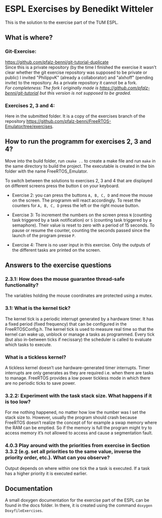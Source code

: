 # ESPL Exercises by Benedikt Witteler

This is the solution to the exercise part of the TUM ESPL.

## What is where?

### Git-Exercise:
<https://github.com/pfalz-benni/git-tutorial-duplicate>  
Since this is a private repository (by the time I finished the exercise it wasn't clear whether the git exercise repository was supposed to be private or public) I invited "PhilippvK" (already a collaborator) and "alxhoff" (pending invite) to the repository. As a private repository it cannot be a fork.  
*For completeness: The fork I originally made is <https://github.com/pfalz-benni/git-tutorial> but this version is not supposed to be graded.*

### Exercises 2, 3 and 4:
Here in the submitted folder. It is a copy of the exercises branch of the repository <https://github.com/pfalz-benni/FreeRTOS-Emulator/tree/exercises>.

## How to run the programm for exercises 2, 3 and 4?
Move into the build folder, run `cmake ..` to create a make file and run `make` in the same directory to build the project. The executable is created in the bin folder with the name FreeRTOS_Emulator.  

To switch between the solutions to exercises 2, 3 and 4 that are displayed on different screens press the button `E` on your keyboard.  

- Exercise 2: you can press the buttons `A, B, C, D` and move the mouse on the screen. The programm will react accordingly. To reset the counters for `A, B, C, D` press the left or the right mouse button.

- Exercise 3: To increment the numbers on the screen press `N` (counting task triggered by a task notification) or `S` (counting task triggered by a semaphore). Their value is reset to zero with a period of 15 seconds. To pause or resume the counter, counting the seconds passed since the launch of the program presse `P`.

- Exercise 4: There is no user input in this exercise. Only the outputs of the different tasks are printed on the screen.

## Answers to the exercise questions

### 2.3.1: How does the mouse guarantee thread-safe functionality?
The variables holding the mouse coordinates are protected using a mutex.

### 3.1: What is the kernel tick?
The kernel tick is a periodic interrupt generated by a hardware timer. It has a fixed period (fixed frequency) that can be configured in the FreeRTOSConfig.h. The kernel tick is used to measure real time so that the kernel can wake up, unblock or manage a tasks as programmed. Every tick (but also in-between ticks if necissary) the scheduler is called to evaluate which tasks to execute.

### What is a tickless kernel?
A tickless kernel doesn’t use hardware-generated timer interrupts. Timer interrupts are only generates as they are required i.e. when there are tasks to manage. FreeRTOS provides a low power tickless mode in which there are no periodic ticks to save power.

### 3.2.2: Experiment with the task stack size. What happens if it is too low?
For me nothing happened, no matter how low the number was I set the stack size to. However, usually the program should crash because FreeRTOS doesn’t realize the concept of for example a swap memory where the RAM can be emptied. So if the memory is full the program might try to access memory it’s not allowed to access and cause a segmentation fault.


### 4.0.3 Play around with the priorities from exercise in Section 3.3.2 (e.g. set all priorities to the same value, inverse the priority order, etc.). What can you observe?
Output depends on where within one tick the a task is executed. If a task has a higher priority it is executed earlier.

## Documentation
A small doxygen documentation for the exercise part of the ESPL can be found in the docs folder. In there, it is created using the command `doxygen DoxyfileExercises`.